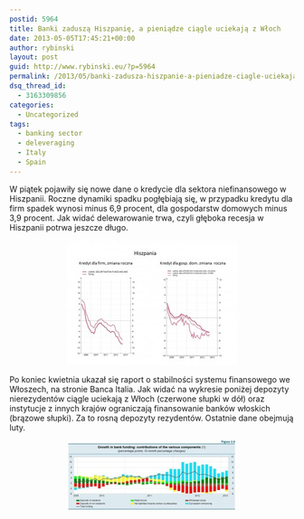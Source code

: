 ```yaml
---
postid: 5964
title: Banki zaduszą Hiszpanię, a pieniądze ciągle uciekają z Włoch
date: 2013-05-05T17:45:21+00:00
author: rybinski
layout: post
guid: http://www.rybinski.eu/?p=5964
permalink: /2013/05/banki-zadusza-hiszpanie-a-pieniadze-ciagle-uciekaja-z-wloch/
dsq_thread_id:
  - 3163309856
categories:
  - Uncategorized
tags:
  - banking sector
  - deleveraging
  - Italy
  - Spain
---
```

W piątek pojawiły się nowe dane o kredycie dla sektora niefinansowego w Hiszpanii. Roczne dynamiki spadku pogłębiają się, w przypadku kredytu dla firm spadek wynosi minus 6,9 procent, dla gospodarstw domowych minus 3,9 procent. Jak widać delewarowanie trwa, czyli głęboka recesja w Hiszpanii potrwa jeszcze długo.

<p style="text-align: center;">
  <a href="/uploads/2013/05/Spain_credit_NFS.jpg"><img class="size-medium wp-image-5965 aligncenter" title="Spain_credit_NFS" src="/uploads/2013/05/Spain_credit_NFS-300x221.jpg" alt="" width="300" height="221" /></a>
</p>

Po koniec kwietnia ukazał się raport o stabilności systemu finansowego we Włoszech, na stronie Banca Italia. Jak widać na wykresie poniżej depozyty nierezydentów ciągle uciekają z Włoch (czerwone słupki w dół) oraz  instytucje z innych krajów ograniczają finansowanie banków włoskich (brązowe słupki). Za to rosną depozyty rezydentów. Ostatnie dane obejmują luty.

<p style="text-align: center;">
  <a href="/uploads/2013/05/Banks_of_Italy_funding1.jpg"><img class="size-medium wp-image-5972 aligncenter" title="Banks_of_Italy_funding" src="/uploads/2013/05/Banks_of_Italy_funding1-300x125.jpg" alt="" width="300" height="125" /></a>
</p>
